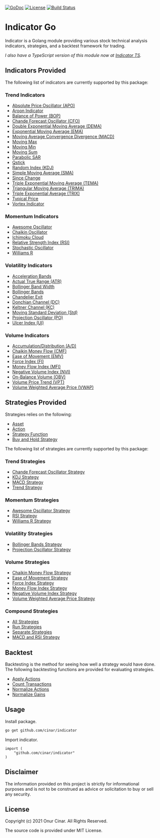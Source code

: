 [![GoDoc](https://godoc.org/github.com/cinar/indicator?status.svg)](https://godoc.org/github.com/cinar/indicator)
[![License](https://img.shields.io/badge/License-MIT-blue.svg)](https://opensource.org/licenses/MIT)
[![Build Status](https://travis-ci.com/cinar/indicator.svg?branch=master)](https://travis-ci.com/cinar/indicator)

# Indicator Go

Indicator is a Golang module providing various stock technical analysis indicators, strategies, and a backtest framework for trading.

*I also have a TypeScript version of this module now at [Indicator TS](https://github.com/cinar/indicatorts).*

## Indicators Provided

The following list of indicators are currently supported by this package:

### Trend Indicators

- [Absolute Price Oscillator (APO)](trend_indicators.md#absolute-price-oscillator-apo)
- [Aroon Indicator](trend_indicators.md#aroon-indicator)
- [Balance of Power (BOP)](trend_indicators.md#balance-of-power-bop)
- [Chande Forecast Oscillator (CFO)](trend_indicators.md#chande-forecast-oscillator-cfo)
- [Double Exponential Moving Average (DEMA)](trend_indicators.md#double-exponential-moving-average-dema)
- [Exponential Moving Average (EMA)](trend_indicators.md#exponential-moving-average-ema)
- [Moving Average Convergence Divergence (MACD)](trend_indicators.md#moving-average-convergence-divergence-macd)
- [Moving Max](trend_indicators.md#moving-max)
- [Moving Min](trend_indicators.md#moving-min)
- [Moving Sum](trend_indicators.md#moving-sum)
- [Parabolic SAR](trend_indicators.md#parabolic-sar)
- [Qstick](trend_indicators.md#qstick)
- [Random Index (KDJ)](trend_indicators.md#random-index-kdj)
- [Simple Moving Average (SMA)](trend_indicators.md#simple-moving-average-sma)
- [Since Change](trend_indicators.md#since-change)
- [Triple Exponential Moving Average (TEMA)](trend_indicators.md#triple-exponential-moving-average-tema)
- [Triangular Moving Average (TRIMA)](trend_indicators.md#triangular-moving-average-trima)
- [Triple Exponential Average (TRIX)](trend_indicators.md#triple-exponential-average-trix)
- [Typical Price](trend_indicators.md#typical-price)
- [Vortex Indicator](trend_indicators.md#vortex-indicator)

### Momentum Indicators

- [Awesome Oscillator](momentum_indicators.md#awesome-oscillator)
- [Chaikin Oscillator](momentum_indicators.md#chaikin-oscillator)
- [Ichimoku Cloud](momentum_indicators.md#ichimoku-cloud)
- [Relative Strength Index (RSI)](momentum_indicators.md#relative-strength-index-rsi)
- [Stochastic Oscillator](momentum_indicators.md#stochastic-oscillator)
- [Williams R](momentum_indicators.md#williams-r)

### Volatility Indicators

- [Acceleration Bands](volatility_indicators.md#acceleration-bands)
- [Actual True Range (ATR)](volatility_indicators.md#actual-true-range-atr)
- [Bollinger Band Width](volatility_indicators.md#bollinger-band-width)
- [Bollinger Bands](volatility_indicators.md#bollinger-bands)
- [Chandelier Exit](volatility_indicators.md#chandelier-exit)
- [Donchian Channel (DC)](volatility_indicators.md#donchian-channel-dc)
- [Keltner Channel (KC)](volatility_indicators.md#keltner-channel-kc)
- [Moving Standard Deviation (Std)](volatility_indicators.md#moving-standard-deviation-std)
- [Projection Oscillator (PO)](volatility_indicators.md#projection-oscillator-po)
- [Ulcer Index (UI)](volatility_indicators.md#ulcer-index-ui)

### Volume Indicators

- [Accumulation/Distribution (A/D)](volume_indicators.md#accumulationdistribution-ad)
- [Chaikin Money Flow (CMF)](volume_indicators.md#chaikin-money-flow-cmf)
- [Ease of Movement (EMV)](volume_indicators.md#ease-of-movement-emv)
- [Force Index (FI)](volume_indicators.md#force-index-fi)
- [Money Flow Index (MFI)](volume_indicators.md#money-flow-index-mfi)
- [Negative Volume Index (NVI)](volume_indicators.md#negative-volume-index-nvi)
- [On-Balance Volume (OBV)](volume_indicators.md#on-balance-volume-obv)
- [Volume Price Trend (VPT)](volume_indicators.md#volume-price-trend-vpt)
- [Volume Weighted Average Price (VWAP)](volume_indicators.md#volume-weighted-average-price-vwap)

## Strategies Provided

Strategies relies on the following:

- [Asset](strategy.md#asset)
- [Action](strategy.md#action)
- [Strategy Function](strategy.md#strategy-function)
- [Buy and Hold Strategy](strategy.md#buy-and-hold-strategy)

The following list of strategies are currently supported by this package:

### Trend Strategies

- [Chande Forecast Oscillator Strategy](trend_strategies.md#chande-forecast-oscillator-strategy)
- [KDJ Strategy](trend_strategies.md#kdj-strategy)
- [MACD Strategy](trend_strategies.md#macd-strategy)
- [Trend Strategy](trend_strategies.md#trend-strategy)

### Momentum Strategies

- [Awesome Oscillator Strategy](momentum_strategies.md#awesome-oscillator-strategy)
- [RSI Strategy](momentum_strategies.md#rsi-strategy)
- [Williams R Strategy](momentum_strategies.md#williams-r-strategy)

### Volatility Strategies

- [Bollinger Bands Strategy](volatility_strategies.md#bollinger-bands-strategy)
- [Projection Oscillator Strategy](volatility_strategies.md#projection-oscillator-strategy)

### Volume Strategies

- [Chaikin Money Flow Strategy](volume_strategies.md#chaikin-money-flow-strategy)
- [Ease of Movement Strategy](volume_strategies.md#ease-of-movement-strategy)
- [Force Index Strategy](volume_strategies.md#force-index-strategy)
- [Money Flow Index Strategy](volume_strategies.md#money-flow-index-strategy)
- [Negative Volume Index Strategy](volume_strategies.md#negative-volume-index-strategy)
- [Volume Weighted Average Price Strategy](volume_strategies.md#volume-weighted-average-price-strategy)

### Compound Strategies

- [All Strategies](compound_strategies.md#all-strategies)
- [Run Strategies](compound_strategies.md#run-strategies)
- [Separate Strategies](compound_strategies.md#separate-strategies)
- [MACD and RSI Strategy](compound_strategies.md#macd-and-rsi-strategy)

## Backtest

Backtesting is the method for seeing how well a strategy would have done. The following backtesting functions are provided for evaluating strategies.

- [Apply Actions](backtest.md#apply-actions)
- [Count Transactions](backtest.md#count-transactions)
- [Normalize Actions](backtest.md#normalize-actions)
- [Normalize Gains](backtest.md#normalize-gains)

## Usage

Install package.

```bash
go get github.com/cinar/indicator
```

Import indicator.

```Golang
import (
    "github.com/cinar/indicator"
)
```

## Disclaimer

The information provided on this project is strictly for informational purposes and is not to be construed as advice or solicitation to buy or sell any security.

## License

Copyright (c) 2021 Onur Cinar. All Rights Reserved.

The source code is provided under MIT License.
